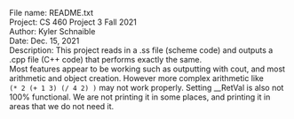 
 File name: README.txt                                                        
 Project: CS 460 Project 3 Fall 2021                                          
 Author: Kyler Schnaible                                                      
 Date: Dec. 15, 2021                                                          
 Description: This project reads in a .ss file (scheme code) and outputs a    
 .cpp file (C++ code) that performs exactly the same.                         
 Most features appear to be working such as outputting with cout, and most    
 arithmetic and object creation. However more complex arithmetic like         
 `(* 2 (+ 1 3) (/ 4 2) )` may not work properly. Setting __RetVal is also not 
 100% functional. We are not printing it in some places, and printing it in   
 areas that we do not need it.                                                

